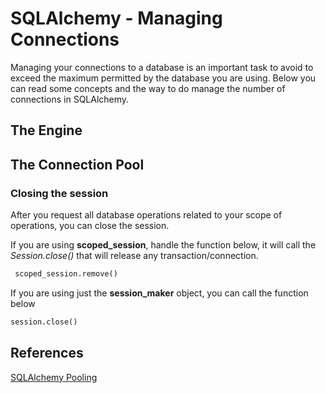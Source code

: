 # SQLAlchemy - Managing Connections

Managing your connections to a database is an important task to avoid to exceed the maximum permitted by the database you are using. Below you can read some concepts and the way to do manage the number of connections in SQLAlchemy.
	

## The Engine

## The Connection Pool

### Closing the session

After you request all database operations related to your scope of operations, you can close the session. 

If you are using **scoped_session**, handle the function below, it will call the *Session.close()* that will release any transaction/connection. 

```python
 scoped_session.remove()
 ```
If you are using just the **session_maker** object, you can call the function below

```python
session.close()
```


## References

[SQLAlchemy Pooling](https://docs.sqlalchemy.org/en/13/core/pooling.html "SQLAlchemy Pooling") 

	
	
	

